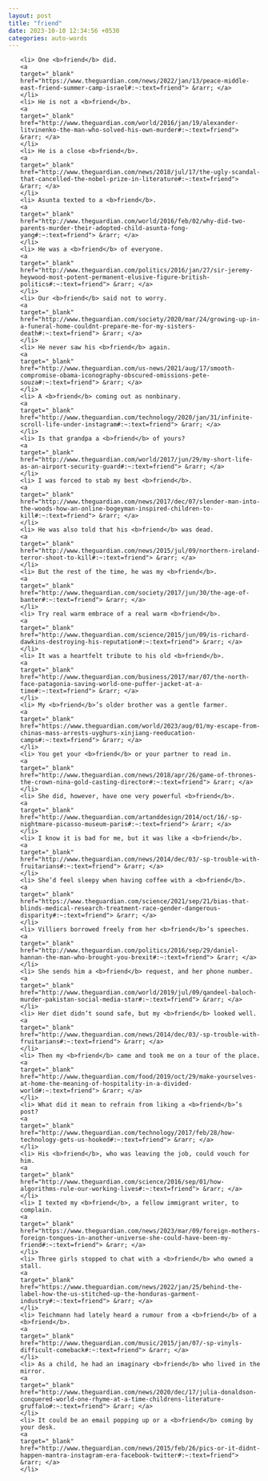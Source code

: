 ```yaml
---
layout: post
title: "friend"
date: 2023-10-10 12:34:56 +0530
categories: auto-words
---
```

<ol>

    <li> One <b>friend</b> did.
    <a 
    target="_blank" 
    href="https://www.theguardian.com/news/2022/jan/13/peace-middle-east-friend-summer-camp-israel#:~:text=friend"> &rarr; </a>
    </li>
    <li> He is not a <b>friend</b>.
    <a 
    target="_blank" 
    href="http://www.theguardian.com/world/2016/jan/19/alexander-litvinenko-the-man-who-solved-his-own-murder#:~:text=friend"> &rarr; </a>
    </li>
    <li> He is a close <b>friend</b>.
    <a 
    target="_blank" 
    href="http://www.theguardian.com/news/2018/jul/17/the-ugly-scandal-that-cancelled-the-nobel-prize-in-literature#:~:text=friend"> &rarr; </a>
    </li>
    <li> Asunta texted to a <b>friend</b>.
    <a 
    target="_blank" 
    href="http://www.theguardian.com/world/2016/feb/02/why-did-two-parents-murder-their-adopted-child-asunta-fong-yang#:~:text=friend"> &rarr; </a>
    </li>
    <li> He was a <b>friend</b> of everyone.
    <a 
    target="_blank" 
    href="http://www.theguardian.com/politics/2016/jan/27/sir-jeremy-heywood-most-potent-permanent-elusive-figure-british-politics#:~:text=friend"> &rarr; </a>
    </li>
    <li> Our <b>friend</b> said not to worry.
    <a 
    target="_blank" 
    href="http://www.theguardian.com/society/2020/mar/24/growing-up-in-a-funeral-home-couldnt-prepare-me-for-my-sisters-death#:~:text=friend"> &rarr; </a>
    </li>
    <li> He never saw his <b>friend</b> again.
    <a 
    target="_blank" 
    href="http://www.theguardian.com/us-news/2021/aug/17/smooth-compromise-obama-iconography-obscured-omissions-pete-souza#:~:text=friend"> &rarr; </a>
    </li>
    <li> A <b>friend</b> coming out as nonbinary.
    <a 
    target="_blank" 
    href="http://www.theguardian.com/technology/2020/jan/31/infinite-scroll-life-under-instagram#:~:text=friend"> &rarr; </a>
    </li>
    <li> Is that grandpa a <b>friend</b> of yours?
    <a 
    target="_blank" 
    href="http://www.theguardian.com/world/2017/jun/29/my-short-life-as-an-airport-security-guard#:~:text=friend"> &rarr; </a>
    </li>
    <li> I was forced to stab my best <b>friend</b>.
    <a 
    target="_blank" 
    href="http://www.theguardian.com/news/2017/dec/07/slender-man-into-the-woods-how-an-online-bogeyman-inspired-children-to-kill#:~:text=friend"> &rarr; </a>
    </li>
    <li> He was also told that his <b>friend</b> was dead.
    <a 
    target="_blank" 
    href="http://www.theguardian.com/news/2015/jul/09/northern-ireland-terror-shoot-to-kill#:~:text=friend"> &rarr; </a>
    </li>
    <li> But the rest of the time, he was my <b>friend</b>.
    <a 
    target="_blank" 
    href="http://www.theguardian.com/society/2017/jun/30/the-age-of-banter#:~:text=friend"> &rarr; </a>
    </li>
    <li> Try real warm embrace of a real warm <b>friend</b>.
    <a 
    target="_blank" 
    href="http://www.theguardian.com/science/2015/jun/09/is-richard-dawkins-destroying-his-reputation#:~:text=friend"> &rarr; </a>
    </li>
    <li> It was a heartfelt tribute to his old <b>friend</b>.
    <a 
    target="_blank" 
    href="http://www.theguardian.com/business/2017/mar/07/the-north-face-patagonia-saving-world-one-puffer-jacket-at-a-time#:~:text=friend"> &rarr; </a>
    </li>
    <li> My <b>friend</b>’s older brother was a gentle farmer.
    <a 
    target="_blank" 
    href="https://www.theguardian.com/world/2023/aug/01/my-escape-from-chinas-mass-arrests-uyghurs-xinjiang-reeducation-camps#:~:text=friend"> &rarr; </a>
    </li>
    <li> You get your <b>friend</b> or your partner to read in.
    <a 
    target="_blank" 
    href="http://www.theguardian.com/news/2018/apr/26/game-of-thrones-the-crown-nina-gold-casting-director#:~:text=friend"> &rarr; </a>
    </li>
    <li> She did, however, have one very powerful <b>friend</b>.
    <a 
    target="_blank" 
    href="http://www.theguardian.com/artanddesign/2014/oct/16/-sp-nightmare-picasso-museum-paris#:~:text=friend"> &rarr; </a>
    </li>
    <li> I know it is bad for me, but it was like a <b>friend</b>.
    <a 
    target="_blank" 
    href="http://www.theguardian.com/news/2014/dec/03/-sp-trouble-with-fruitarians#:~:text=friend"> &rarr; </a>
    </li>
    <li> She’d feel sleepy when having coffee with a <b>friend</b>.
    <a 
    target="_blank" 
    href="https://www.theguardian.com/science/2021/sep/21/bias-that-blinds-medical-research-treatment-race-gender-dangerous-disparity#:~:text=friend"> &rarr; </a>
    </li>
    <li> Villiers borrowed freely from her <b>friend</b>’s speeches.
    <a 
    target="_blank" 
    href="http://www.theguardian.com/politics/2016/sep/29/daniel-hannan-the-man-who-brought-you-brexit#:~:text=friend"> &rarr; </a>
    </li>
    <li> She sends him a <b>friend</b> request, and her phone number.
    <a 
    target="_blank" 
    href="http://www.theguardian.com/world/2019/jul/09/qandeel-baloch-murder-pakistan-social-media-star#:~:text=friend"> &rarr; </a>
    </li>
    <li> Her diet didn’t sound safe, but my <b>friend</b> looked well.
    <a 
    target="_blank" 
    href="http://www.theguardian.com/news/2014/dec/03/-sp-trouble-with-fruitarians#:~:text=friend"> &rarr; </a>
    </li>
    <li> Then my <b>friend</b> came and took me on a tour of the place.
    <a 
    target="_blank" 
    href="http://www.theguardian.com/food/2019/oct/29/make-yourselves-at-home-the-meaning-of-hospitality-in-a-divided-world#:~:text=friend"> &rarr; </a>
    </li>
    <li> What did it mean to refrain from liking a <b>friend</b>’s post?
    <a 
    target="_blank" 
    href="http://www.theguardian.com/technology/2017/feb/28/how-technology-gets-us-hooked#:~:text=friend"> &rarr; </a>
    </li>
    <li> His <b>friend</b>, who was leaving the job, could vouch for him.
    <a 
    target="_blank" 
    href="http://www.theguardian.com/science/2016/sep/01/how-algorithms-rule-our-working-lives#:~:text=friend"> &rarr; </a>
    </li>
    <li> I texted my <b>friend</b>, a fellow immigrant writer, to complain.
    <a 
    target="_blank" 
    href="https://www.theguardian.com/news/2023/mar/09/foreign-mothers-foreign-tongues-in-another-universe-she-could-have-been-my-friend#:~:text=friend"> &rarr; </a>
    </li>
    <li> Three girls stopped to chat with a <b>friend</b> who owned a stall.
    <a 
    target="_blank" 
    href="https://www.theguardian.com/news/2022/jan/25/behind-the-label-how-the-us-stitched-up-the-honduras-garment-industry#:~:text=friend"> &rarr; </a>
    </li>
    <li> Teichmann had lately heard a rumour from a <b>friend</b> of a <b>friend</b>.
    <a 
    target="_blank" 
    href="http://www.theguardian.com/music/2015/jan/07/-sp-vinyls-difficult-comeback#:~:text=friend"> &rarr; </a>
    </li>
    <li> As a child, he had an imaginary <b>friend</b> who lived in the mirror.
    <a 
    target="_blank" 
    href="http://www.theguardian.com/news/2020/dec/17/julia-donaldson-conquered-world-one-rhyme-at-a-time-childrens-literature-gruffalo#:~:text=friend"> &rarr; </a>
    </li>
    <li> It could be an email popping up or a <b>friend</b> coming by your desk.
    <a 
    target="_blank" 
    href="http://www.theguardian.com/news/2015/feb/26/pics-or-it-didnt-happen-mantra-instagram-era-facebook-twitter#:~:text=friend"> &rarr; </a>
    </li>